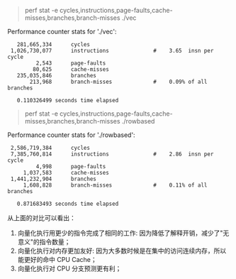 > perf stat -e cycles,instructions,page-faults,cache-misses,branches,branch-misses ./vec

 Performance counter stats for './vec':

       281,665,334      cycles                                                      
     1,026,730,077      instructions              #    3.65  insn per cycle         
             2,543      page-faults                                                 
            80,625      cache-misses                                                
       235,035,846      branches                                                    
           213,968      branch-misses             #    0.09% of all branches        

       0.110326499 seconds time elapsed
       
       
> perf stat -e cycles,instructions,page-faults,cache-misses,branches,branch-misses ./rowbased 

 Performance counter stats for './rowbased':

     2,586,719,384      cycles                                                      
     7,385,760,814      instructions              #    2.86  insn per cycle         
             4,998      page-faults                                                 
         1,037,583      cache-misses                                                
     1,441,232,904      branches                                                    
         1,608,828      branch-misses             #    0.11% of all branches        

       0.871683493 seconds time elapsed
       

从上面的对比可以看出：
1. 向量化执行用更少的指令完成了相同的工作: 因为降低了解释开销，减少了"无意义"的指令数量；
2. 向量化执行对内存更加友好: 因为大多数时候是在集中的访问连续内存，所以能更好的命中 CPU Cache；
3. 向量化执行对 CPU 分支预测更有利；